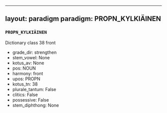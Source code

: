 
---
layout: paradigm
paradigm: PROPN_KYLKIÄINEN
---
### ` PROPN_KYLKIÄINEN `

Dictionary class 38 front
* grade_dir: strengthen
* stem_vowel: None
* kotus_av: None
* pos: NOUN
* harmony: front
* upos: PROPN
* kotus_tn: 38
* plurale_tantum: False
* clitics: False
* possessive: False
* stem_diphthong: None
